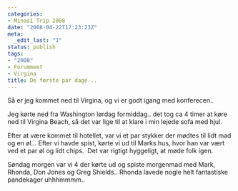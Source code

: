 ```yaml
---
categories:
- Minasi Trip 2008
date: "2008-04-22T17:23:23Z"
meta:
  _edit_last: "1"
status: publish
tags:
- "2008"
- Forummeet
- Virgina
title: De første par dage...
---
```

Så er jeg kommet ned til Virgina, og vi er godt igang med konferecen..

Jeg kørte ned fra Washington lørdag formiddag.. det tog ca 4 timer at køre ned til Virgina Beach, så det var lige til at klare i min lejede sofa med hjul.

Efter at være kommet til hotellet, var vi et par stykker der mødtes til lidt mad og en øl... Efter vi havde spist, kørte vi ud til Marks hus, hvor han var vært ved et par øl og lidt chips.&nbsp; Det var rigtigt hyggeligt, at møde folk igen.

Søndag morgen var vi 4 der kørte ud og spiste morgenmad med Mark, Rhonda, Don Jones og Greg Shields.. Rhonda lavede nogle helt fantastiske pandekager uhhhmmmm..

&nbsp;

